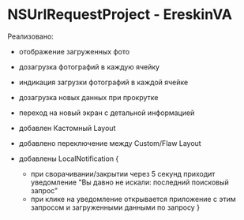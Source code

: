 # NSUrlRequestProject - EreskinVA

Реализовано:
+ отображение загруженных фото
+ дозагрузка фотографий в каждую ячейку
+ индикация загрузки фотографий в каждой ячейке
+ дозагрузка новых данных при прокрутке
+ переход на новый экран с детальной информацией

+ добавлен Кастомный Layout
+ добавлено переключение между Custom/Flaw Layout

+ добавлены LocalNotification 
{
    + при сворачивании/закрытии через 5 секунд приходит уведомление "Вы давно не искали: последний поисковый запрос"
    + при клике на уведомление открывается приложение с этим запросом и загруженными данными по запросу
}
